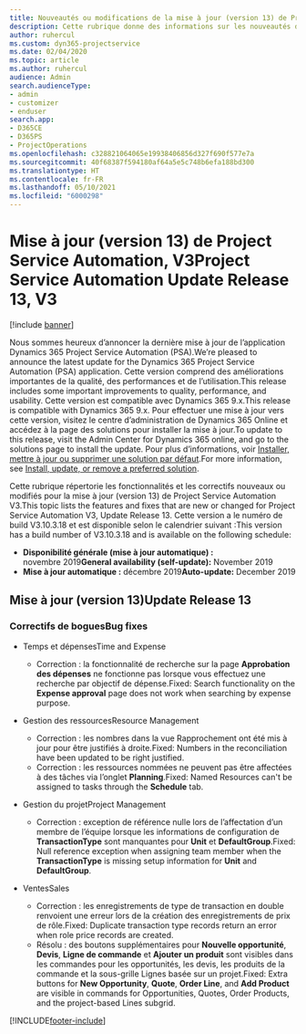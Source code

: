 ```yaml
---
title: Nouveautés ou modifications de la mise à jour (version 13) de Project Service Automation (correctif logiciel), V3
description: Cette rubrique donne des informations sur les nouveautés de la mise à jour (version 13) de Project Service Automation, V3.
author: ruhercul
ms.custom: dyn365-projectservice
ms.date: 02/04/2020
ms.topic: article
ms.author: ruhercul
audience: Admin
search.audienceType:
- admin
- customizer
- enduser
search.app:
- D365CE
- D365PS
- ProjectOperations
ms.openlocfilehash: c328821064065e19938406856d327f690f577e7a
ms.sourcegitcommit: 40f68387f594180af64a5e5c748b6efa188bd300
ms.translationtype: HT
ms.contentlocale: fr-FR
ms.lasthandoff: 05/10/2021
ms.locfileid: "6000298"
---
```

# <a name="project-service-automation-update-release-13-v3"></a><span data-ttu-id="2404c-103">Mise à jour (version 13) de Project Service Automation, V3</span><span class="sxs-lookup"><span data-stu-id="2404c-103">Project Service Automation Update Release 13, V3</span></span>

[!include [banner](../includes/psa-now-project-operations.md)]

<span data-ttu-id="2404c-104">Nous sommes heureux d’annoncer la dernière mise à jour de l’application Dynamics 365 Project Service Automation (PSA).</span><span class="sxs-lookup"><span data-stu-id="2404c-104">We’re pleased to announce the latest update for the Dynamics 365 Project Service Automation (PSA) application.</span></span> <span data-ttu-id="2404c-105">Cette version comprend des améliorations importantes de la qualité, des performances et de l’utilisation.</span><span class="sxs-lookup"><span data-stu-id="2404c-105">This release includes some important improvements to quality, performance, and usability.</span></span> <span data-ttu-id="2404c-106">Cette version est compatible avec Dynamics 365 9.x.</span><span class="sxs-lookup"><span data-stu-id="2404c-106">This release is compatible with Dynamics 365 9.x.</span></span> <span data-ttu-id="2404c-107">Pour effectuer une mise à jour vers cette version, visitez le centre d’administration de Dynamics 365 Online et accédez à la page des solutions pour installer la mise à jour.</span><span class="sxs-lookup"><span data-stu-id="2404c-107">To update to this release, visit the Admin Center for Dynamics 365 online, and go to the solutions page to install the update.</span></span> <span data-ttu-id="2404c-108">Pour plus d’informations, voir [Installer, mettre à jour ou supprimer une solution par défaut](/power-platform/admin/install-remove-preferred-solution).</span><span class="sxs-lookup"><span data-stu-id="2404c-108">For more information, see [Install, update, or remove a preferred solution](/power-platform/admin/install-remove-preferred-solution).</span></span>

<span data-ttu-id="2404c-109">Cette rubrique répertorie les fonctionnalités et les correctifs nouveaux ou modifiés pour la mise à jour (version 13) de Project Service Automation V3.</span><span class="sxs-lookup"><span data-stu-id="2404c-109">This topic lists the features and fixes that are new or changed for Project Service Automation V3, Update Release 13.</span></span> <span data-ttu-id="2404c-110">Cette version a le numéro de build V3.10.3.18 et est disponible selon le calendrier suivant :</span><span class="sxs-lookup"><span data-stu-id="2404c-110">This version has a build number of V3.10.3.18 and is available on the following schedule:</span></span>

- <span data-ttu-id="2404c-111">**Disponibilité générale (mise à jour automatique) :** novembre 2019</span><span class="sxs-lookup"><span data-stu-id="2404c-111">**General availability (self-update):** November 2019</span></span>
- <span data-ttu-id="2404c-112">**Mise à jour automatique :** décembre 2019</span><span class="sxs-lookup"><span data-stu-id="2404c-112">**Auto-update:** December 2019</span></span>


## <a name="update-release-13"></a><span data-ttu-id="2404c-113">Mise à jour (version 13)</span><span class="sxs-lookup"><span data-stu-id="2404c-113">Update Release 13</span></span> 

### <a name="bug-fixes"></a><span data-ttu-id="2404c-114">Correctifs de bogues</span><span class="sxs-lookup"><span data-stu-id="2404c-114">Bug fixes</span></span>

- <span data-ttu-id="2404c-115">Temps et dépenses</span><span class="sxs-lookup"><span data-stu-id="2404c-115">Time and Expense</span></span>

     - <span data-ttu-id="2404c-116">Correction : la fonctionnalité de recherche sur la page **Approbation des dépenses** ne fonctionne pas lorsque vous effectuez une recherche par objectif de dépense.</span><span class="sxs-lookup"><span data-stu-id="2404c-116">Fixed: Search functionality on the **Expense approval** page does not work when searching by expense purpose.</span></span>

- <span data-ttu-id="2404c-117">Gestion des ressources</span><span class="sxs-lookup"><span data-stu-id="2404c-117">Resource Management</span></span>

     - <span data-ttu-id="2404c-118">Correction : les nombres dans la vue Rapprochement ont été mis à jour pour être justifiés à droite.</span><span class="sxs-lookup"><span data-stu-id="2404c-118">Fixed: Numbers in the reconciliation have been updated to be right justified.</span></span>
     - <span data-ttu-id="2404c-119">Correction : les ressources nommées ne peuvent pas être affectées à des tâches via l’onglet **Planning**.</span><span class="sxs-lookup"><span data-stu-id="2404c-119">Fixed: Named Resources can't be assigned to tasks through the **Schedule** tab.</span></span>

- <span data-ttu-id="2404c-120">Gestion du projet</span><span class="sxs-lookup"><span data-stu-id="2404c-120">Project Management</span></span>

     - <span data-ttu-id="2404c-121">Correction : exception de référence nulle lors de l’affectation d’un membre de l’équipe lorsque les informations de configuration de **TransactionType** sont manquantes pour **Unit** et **DefaultGroup**.</span><span class="sxs-lookup"><span data-stu-id="2404c-121">Fixed: Null reference exception when assigning team member when the **TransactionType** is missing setup information for **Unit** and **DefaultGroup**.</span></span>

- <span data-ttu-id="2404c-122">Ventes</span><span class="sxs-lookup"><span data-stu-id="2404c-122">Sales</span></span>

     - <span data-ttu-id="2404c-123">Correction : les enregistrements de type de transaction en double renvoient une erreur lors de la création des enregistrements de prix de rôle.</span><span class="sxs-lookup"><span data-stu-id="2404c-123">Fixed: Duplicate transaction type records return an error when role price records are created.</span></span>
     - <span data-ttu-id="2404c-124">Résolu : des boutons supplémentaires pour **Nouvelle opportunité**, **Devis**, **Ligne de commande** et **Ajouter un produit** sont visibles dans les commandes pour les opportunités, les devis, les produits de la commande et la sous-grille Lignes basée sur un projet.</span><span class="sxs-lookup"><span data-stu-id="2404c-124">Fixed: Extra buttons for **New Opportunity**, **Quote**, **Order Line**, and **Add Product** are visible in commands for Opportunities, Quotes, Order Products, and the project-based Lines subgrid.</span></span>




[!INCLUDE[footer-include](../includes/footer-banner.md)]